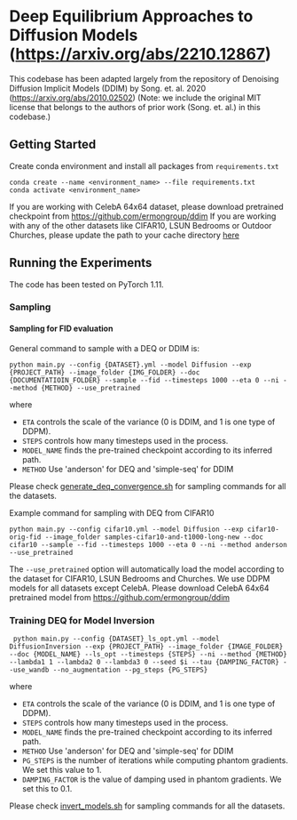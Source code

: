 # Deep Equilibrium Approaches to Diffusion Models (https://arxiv.org/abs/2210.12867)


This codebase has been adapted largely from the repository of Denoising Diffusion Implicit Models (DDIM) by Song. et. al. 2020 (https://arxiv.org/abs/2010.02502) (Note: we include the original MIT license that belongs to the authors of prior work (Song. et. al.) in this codebase.)

## Getting Started 

Create conda environment and install all packages from `requirements.txt`
```
conda create --name <environment_name> --file requirements.txt
conda activate <environment_name>
```

If you are working with CelebA 64x64 dataset, please download pretrained checkpoint from https://github.com/ermongroup/ddim
If you are working with any of the other datasets like CIFAR10, LSUN Bedrooms or Outdoor Churches, please update the path to your cache directory [here](https://github.com/ashwinipokle/deq-ddim/blob/main/functions/ckpt_util.py#L60)

## Running the Experiments
The code has been tested on PyTorch 1.11.

### Sampling

#### Sampling for FID evaluation

General command to sample with a DEQ or DDIM is:
```
python main.py --config {DATASET}.yml --model Diffusion --exp {PROJECT_PATH} --image_folder {IMG_FOLDER} --doc {DOCUMENTATIOIN_FOLDER} --sample --fid --timesteps 1000 --eta 0 --ni --method {METHOD} --use_pretrained
```
where 
- `ETA` controls the scale of the variance (0 is DDIM, and 1 is one type of DDPM).
- `STEPS` controls how many timesteps used in the process.
- `MODEL_NAME` finds the pre-trained checkpoint according to its inferred path.
- `METHOD` Use 'anderson' for DEQ and 'simple-seq' for DDIM

Please check [generate_deq_convergence.sh](scripts/generate_deq_convergence.sh) for sampling commands for all the datasets.

Example command for sampling with DEQ from CIFAR10
```
python main.py --config cifar10.yml --model Diffusion --exp cifar10-orig-fid --image_folder samples-cifar10-and-t1000-long-new --doc cifar10 --sample --fid --timesteps 1000 --eta 0 --ni --method anderson --use_pretrained
```
The `--use_pretrained` option will automatically load the model according to the dataset for CIFAR10, LSUN Bedrooms and Churches. We use DDPM models for all datasets except CelebA. Please download CelebA 64x64 pretrained model from https://github.com/ermongroup/ddim

### Training DEQ for Model Inversion
```
 python main.py --config {DATASET}_ls_opt.yml --model DiffusionInversion --exp {PROJECT_PATH} --image_folder {IMAGE_FOLDER} --doc {MODEL_NAME} --ls_opt --timesteps {STEPS} --ni --method {METHOD} --lambda1 1 --lambda2 0 --lambda3 0 --seed $i --tau {DAMPING_FACTOR} --use_wandb --no_augmentation --pg_steps {PG_STEPS}
```
where
- `ETA` controls the scale of the variance (0 is DDIM, and 1 is one type of DDPM).
- `STEPS` controls how many timesteps used in the process.
- `MODEL_NAME` finds the pre-trained checkpoint according to its inferred path.
- `METHOD` Use 'anderson' for DEQ and 'simple-seq' for DDIM
- `PG_STEPS` is the number of iterations while computing phantom gradients. We set this value to 1.
- `DAMPING_FACTOR` is the value of damping used in phantom gradients. We set this to 0.1.

Please check [invert_models.sh](scripts/invert_models.sh) for sampling commands for all the datasets.
